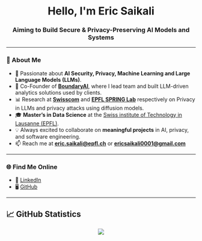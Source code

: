 <h1 align="center">Hello, I'm Eric Saikali</h1>
<h3 align="center">Aiming to Build Secure & Privacy-Preserving AI Models and Systems</h3>

---

### 🌟 About Me  
- 🔐 Passionate about **AI Security, Privacy, Machine Learning and Large Language Models (LLMs)**.  
- 🚀 Co-Founder of [**BoundaryAI**](https://www.boundary-ai.com), where I lead team and built LLM-driven analytics solutions used by clients.  
- 📊 Research at [**Swisscom**](https://swisscom.ch) and [**EPFL SPRING Lab**](https://spring.epfl.ch/) respectively on Privacy in LLMs and privacy attacks using diffusion models.
- 🎓 **Master’s in Data Science** at the [Swiss institute of Technology in Lausanne (EPFL)](https://www.topuniversities.com/universities/epfl-ecole-polytechnique-federale-de-lausanne).  
- 💡 Always excited to collaborate on **meaningful projects** in AI, privacy, and software engineering.  
- 📫 Reach me at **eric.saikali@epfl.ch** or **ericsaikali0001@gmail.com**

---

### 🌐 Find Me Online  
- 💼 [LinkedIn](https://www.linkedin.com/in/eric-saikali/)  
- 🖥️ [GitHub](https://github.com/EricSaikali)

---

<h2 align="left"> 📈 GitHub Statistics </h2>
<div align="center"> 
  <img align="center" src="https://github-readme-stats-sigma-five.vercel.app/api?username=EricSaikali&show_icons=true&include_all_commits=true&count_private=true&theme=vue&line_height=40" />
</div>

</p>
